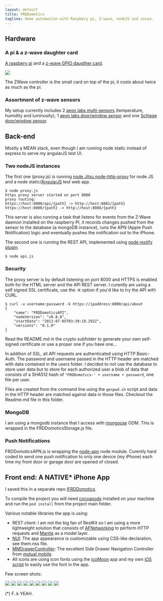 ```yaml
---
layout: default
title: FRDDomotics
tagline: Home automation with Raspbery pi, Z-wave, nodeJS and cocoa.
---
```



## Hardware

### A pi & a z-wave daughter card

[A raspbery pi](http://www.amazon.com/Raspberry-Pi-Model-Revision-512MB/dp/B009SQQF9C/ref=sr_1_1?ie=UTF8&qid=1372893768&sr=8-1&keywords=raspberry+pi) and a [z-wave GPIO daugther card](http://www.amazon.com/Z-Wave-Razberry-Pi-GPIO-Daughter-Card/dp/B00BL9QFH6/ref=pd_rhf_se_p_t_2_TJ5S).

![](images/Razberry-zwave1.jpg)

The ZWave controller is the small card on top of the pi, it costs about twice as much as the pi.

### Assortment of z-wave sensors

My setup currently includes 2 [aeon labs multi-sensors](http://www.amazon.com/Aeon-Labs-DSB05106-ZWUS-Z-Wave-Multi-sensor/dp/B008D5TYGU/ref=sr_1_fkmr0_1?ie=UTF8&qid=1372893939&sr=8-1-fkmr0&keywords=insteon+multi-+sensor) (temperature, humidity and luminosity), 1 [aeon labs door/window sensor](http://www.amazon.com/Aeon-Labs-Z-Wave-Window-Sensor/dp/B004ETD4VU/ref=pd_sim_hi_4) and one [Schlage door/window sensor](http://www.amazon.com/Schlage-RS100HC-SL-Window-Intelligence/dp/B008Q5CTBE/ref=pd_sim_hi_1).


## Back-end

Mostly a MEAN stack, even though I am running node static instead of express to serve my angularJS test UI.

### Two nodeJS instances

The first one (proxy.js) is running <a href="https://github.com/nodejitsu/node-http-proxy">node Jitsu node-http-proxy</a> for node JS and a node static/<a href="http://angularjs.org/">AngularJS</a> test web app.

    $ node proxy.js
    https proxy server started on port 8000
    proxy routing:
    https://host:8000/api/{path} -> http://host:8081/{path}
    https://host:8000/{path} -> http://host:8080/{path}

This server is also running a task that listens for events from the Z-Wave daemon installed on the raspberry PI, it records changes pushed from the sensor to the database (a mongoDB instance), runs the APN (Apple Push Notification) logic and eventually pushes the notification out to the iPhone.

The second one is running the REST API, implemented using <a href="https://github.com/mcavage/node-restify">node restify plugin</a>.


    $ node api.js


### Security

The proxy server is by default listening on port 8000 and HTTPS is enabled both for the HTML server and the API REST server.
I curently am using a self signed SSL certificate, use the -k option if you'd like to try the API with CURL.

    $ curl -u username:password -k https://ipaddress:8000/api/about
    {
        "name": "FRDDomoticsAPI",
        "nodeVersion": "v0.8.8",
        "startDate": "2013-07-05T03:39:18.292Z",
        "versions": "0.1.0"
    }

Read the README.md in the crypto subfolder to generate your own self-signed certificate or use a proper one if you have
one...

In addition of SSL, all API requests are authenticated using HTTP Basic-Auth. The password and username passed in the HTTP
header are matched with data contained in the users folder. I decided to not use
the database to store user data but to store for each authorized user a blob of data that consists of a SHA512 hash of ```"FRDDomotics-' + username + password```, one file per user.

Files are created from the comnand line using the ```genpwd.sh``` script and data in the HTTP header are matched against 
data in those files. Checkout the Readme.md file in this folder.

### MongoDB

I am using a mongodb instance that I access with [mongoose](http://mongoosejs.com) ODM.
This is wrapped in the FRDDomoticsStorage.js file. 

### Push Notifications

FRDDomoticsAPN.js is wrapping the [node-apn](https://github.com/argon/node-apn) node module. Curently hard coded to send
one push notification to only one device (my iPhone) each time my front door or garage door are opened of closed.

## Front end: A __NATIVE__* iPhone App

I saved this in a separate repo [iFRDDomotics](https://github.com/sebastienwindal/iFRDDomotics/).

To compile the project you will need [cocoapods](http://cocoapods.org/) installed on your machine and run 
the ```pod install``` from the project main folder.

Various notable libraries the app is using:

* REST client: I am not the big fan of RestKit so I am using a more lightweight solution that consists of [AFNetworking](https://github.com/AFNetworking/AFNetworking) to perform HTTP requests and [Mantle](https://github.com/github/Mantle) as a model layer.
* [NUI](https://github.com/tombenner/nui): The app appearance is customizable using CSS-like declaration, see them.nss file.
* [MMDrawerController](https://github.com/mutualmobile/MMDrawerController): The excellent Side Drawer Navigation Controller from [mutual mobile](http://www.mutualmobile.com/).
* All icons are using icon fonts using the [icoMoon](http://icomoon.io/) app and my own [iOS script](https://github.com/sebastienwindal/IOSIcoMoon) to easily use the font in the app.


Few screen shots:

![](images/iphone1_.png)
![](images/iphone2_.png)
![](images/iphone3_.png)
![](images/iphone4_.png)
![](images/iphone5_.png)
![](images/iphone6_.png)
![](images/iphone7_.png)
![](images/iphone8_.png)
![](images/iphone9_.png)


(*) F..k YEAH.